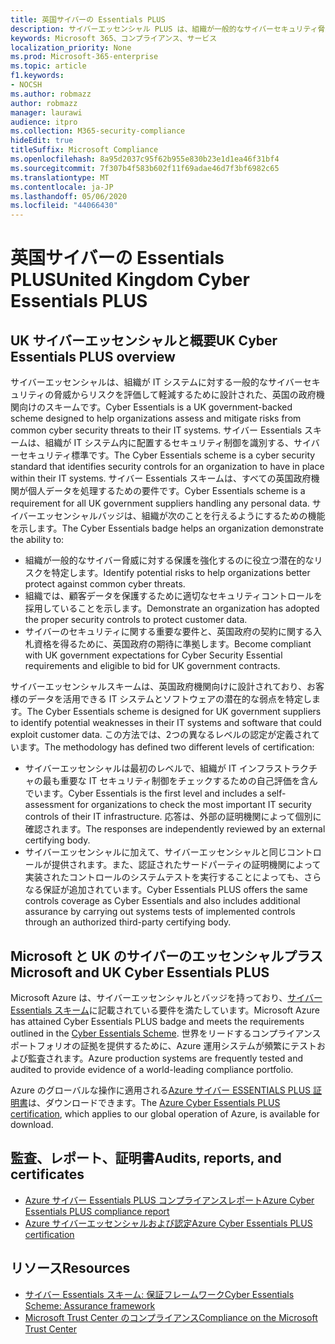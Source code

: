 ```yaml
---
title: 英国サイバーの Essentials PLUS
description: サイバーエッセンシャル PLUS は、組織が一般的なサイバーセキュリティ脅威から保護することを支援する英国政府定義スキームです。
keywords: Microsoft 365、コンプライアンス、サービス
localization_priority: None
ms.prod: Microsoft-365-enterprise
ms.topic: article
f1.keywords:
- NOCSH
ms.author: robmazz
author: robmazz
manager: laurawi
audience: itpro
ms.collection: M365-security-compliance
hideEdit: true
titleSuffix: Microsoft Compliance
ms.openlocfilehash: 8a95d2037c95f62b955e830b23e1d1ea46f31bf4
ms.sourcegitcommit: 7f307b4f583b602f11f69adae46d7f3bf6982c65
ms.translationtype: MT
ms.contentlocale: ja-JP
ms.lasthandoff: 05/06/2020
ms.locfileid: "44066430"
---
```

# <a name="united-kingdom-cyber-essentials-plus"></a><span data-ttu-id="e3847-104">英国サイバーの Essentials PLUS</span><span class="sxs-lookup"><span data-stu-id="e3847-104">United Kingdom Cyber Essentials PLUS</span></span>

## <a name="uk-cyber-essentials-plus-overview"></a><span data-ttu-id="e3847-105">UK サイバーエッセンシャルと概要</span><span class="sxs-lookup"><span data-stu-id="e3847-105">UK Cyber Essentials PLUS overview</span></span>

<span data-ttu-id="e3847-106">サイバーエッセンシャルは、組織が IT システムに対する一般的なサイバーセキュリティの脅威からリスクを評価して軽減するために設計された、英国の政府機関向けのスキームです。</span><span class="sxs-lookup"><span data-stu-id="e3847-106">Cyber Essentials is a UK government-backed scheme designed to help organizations assess and mitigate risks from common cyber security threats to their IT systems.</span></span> <span data-ttu-id="e3847-107">サイバー Essentials スキームは、組織が IT システム内に配置するセキュリティ制御を識別する、サイバーセキュリティ標準です。</span><span class="sxs-lookup"><span data-stu-id="e3847-107">The Cyber Essentials scheme is a cyber security standard that identifies security controls for an organization to have in place within their IT systems.</span></span> <span data-ttu-id="e3847-108">サイバー Essentials スキームは、すべての英国政府機関が個人データを処理するための要件です。</span><span class="sxs-lookup"><span data-stu-id="e3847-108">Cyber Essentials scheme is a requirement for all UK government suppliers handling any personal data.</span></span> <span data-ttu-id="e3847-109">サイバーエッセンシャルバッジは、組織が次のことを行えるようにするための機能を示します。</span><span class="sxs-lookup"><span data-stu-id="e3847-109">The Cyber Essentials badge helps an organization demonstrate the ability to:</span></span>

- <span data-ttu-id="e3847-110">組織が一般的なサイバー脅威に対する保護を強化するのに役立つ潜在的なリスクを特定します。</span><span class="sxs-lookup"><span data-stu-id="e3847-110">Identify potential risks to help organizations better protect against common cyber threats.</span></span>
- <span data-ttu-id="e3847-111">組織では、顧客データを保護するために適切なセキュリティコントロールを採用していることを示します。</span><span class="sxs-lookup"><span data-stu-id="e3847-111">Demonstrate an organization has adopted the proper security controls to protect customer data.</span></span>
- <span data-ttu-id="e3847-112">サイバーのセキュリティに関する重要な要件と、英国政府の契約に関する入札資格を得るために、英国政府の期待に準拠します。</span><span class="sxs-lookup"><span data-stu-id="e3847-112">Become compliant with UK government expectations for Cyber Security Essential requirements and eligible to bid for UK government contracts.</span></span>

<span data-ttu-id="e3847-113">サイバーエッセンシャルスキームは、英国政府機関向けに設計されており、お客様のデータを活用できる IT システムとソフトウェアの潜在的な弱点を特定します。</span><span class="sxs-lookup"><span data-stu-id="e3847-113">The Cyber Essentials scheme is designed for UK government suppliers to identify potential weaknesses in their IT systems and software that could exploit customer data.</span></span> <span data-ttu-id="e3847-114">この方法では、2つの異なるレベルの認定が定義されています。</span><span class="sxs-lookup"><span data-stu-id="e3847-114">The methodology has defined two different levels of certification:</span></span>

- <span data-ttu-id="e3847-115">サイバーエッセンシャルは最初のレベルで、組織が IT インフラストラクチャの最も重要な IT セキュリティ制御をチェックするための自己評価を含んでいます。</span><span class="sxs-lookup"><span data-stu-id="e3847-115">Cyber Essentials is the first level and includes a self-assessment for organizations to check the most important IT security controls of their IT infrastructure.</span></span> <span data-ttu-id="e3847-116">応答は、外部の証明機関によって個別に確認されます。</span><span class="sxs-lookup"><span data-stu-id="e3847-116">The responses are independently reviewed by an external certifying body.</span></span>
- <span data-ttu-id="e3847-117">サイバーエッセンシャルに加えて、サイバーエッセンシャルと同じコントロールが提供されます。また、認証されたサードパーティの証明機関によって実装されたコントロールのシステムテストを実行することによっても、さらなる保証が追加されています。</span><span class="sxs-lookup"><span data-stu-id="e3847-117">Cyber Essentials PLUS offers the same controls coverage as Cyber Essentials and also includes additional assurance by carrying out systems tests of implemented controls through an authorized third-party certifying body.</span></span>

## <a name="microsoft-and-uk-cyber-essentials-plus"></a><span data-ttu-id="e3847-118">Microsoft と UK のサイバーのエッセンシャルプラス</span><span class="sxs-lookup"><span data-stu-id="e3847-118">Microsoft and UK Cyber Essentials PLUS</span></span>

<span data-ttu-id="e3847-119">Microsoft Azure は、サイバーエッセンシャルとバッジを持っており、[サイバー Essentials スキーム](https://go.microsoft.com/fwlink/p/?linkid=2099398)に記載されている要件を満たしています。</span><span class="sxs-lookup"><span data-stu-id="e3847-119">Microsoft Azure has attained Cyber Essentials PLUS badge and meets the requirements outlined in the [Cyber Essentials Scheme](https://go.microsoft.com/fwlink/p/?linkid=2099398).</span></span> <span data-ttu-id="e3847-120">世界をリードするコンプライアンスポートフォリオの証拠を提供するために、Azure 運用システムが頻繁にテストおよび監査されます。</span><span class="sxs-lookup"><span data-stu-id="e3847-120">Azure production systems are frequently tested and audited to provide evidence of a world-leading compliance portfolio.</span></span>

<span data-ttu-id="e3847-121">Azure のグローバルな操作に適用される[Azure サイバー ESSENTIALS PLUS 証明書](https://aka.ms/AzureCyberEPlusCert)は、ダウンロードできます。</span><span class="sxs-lookup"><span data-stu-id="e3847-121">The [Azure Cyber Essentials PLUS certification](https://aka.ms/AzureCyberEPlusCert), which applies to our global operation of Azure, is available for download.</span></span>

## <a name="audits-reports-and-certificates"></a><span data-ttu-id="e3847-122">監査、レポート、証明書</span><span class="sxs-lookup"><span data-stu-id="e3847-122">Audits, reports, and certificates</span></span>

- [<span data-ttu-id="e3847-123">Azure サイバー Essentials PLUS コンプライアンスレポート</span><span class="sxs-lookup"><span data-stu-id="e3847-123">Azure Cyber Essentials PLUS compliance report</span></span>](https://aka.ms/AzureCyberEPlusReport)
- [<span data-ttu-id="e3847-124">Azure サイバーエッセンシャルおよび認定</span><span class="sxs-lookup"><span data-stu-id="e3847-124">Azure Cyber Essentials PLUS certification</span></span>](https://aka.ms/AzureCyberEPlusCert)

## <a name="resources"></a><span data-ttu-id="e3847-125">リソース</span><span class="sxs-lookup"><span data-stu-id="e3847-125">Resources</span></span>

- [<span data-ttu-id="e3847-126">サイバー Essentials スキーム: 保証フレームワーク</span><span class="sxs-lookup"><span data-stu-id="e3847-126">Cyber Essentials Scheme: Assurance framework</span></span>](https://www.cyberaware.gov.uk/cyberessentials/files/assurance-framework.pdf)
- [<span data-ttu-id="e3847-127">Microsoft Trust Center のコンプライアンス</span><span class="sxs-lookup"><span data-stu-id="e3847-127">Compliance on the Microsoft Trust Center</span></span>](https://www.microsoft.com/trust-center/compliance/compliance-overview)
